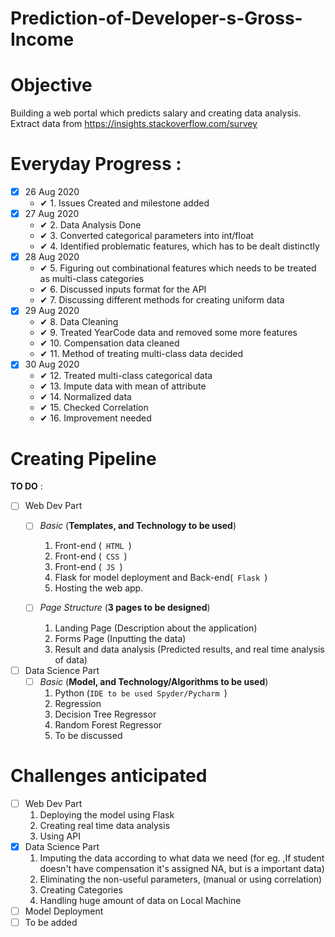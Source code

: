 # Prediction-of-Developer-s-Gross-Income
# Objective
Building a web portal which predicts salary and creating data analysis. 
Extract data from https://insights.stackoverflow.com/survey

# Everyday Progress :
- [x] 26 Aug 2020
  - ✔ 1. Issues Created and milestone added
- [x] 27 Aug 2020
  - ✔ 2. Data Analysis Done
  - ✔ 3. Converted categorical parameters into int/float 
  - ✔ 4. Identified problematic features, which has to be dealt distinctly
- [x] 28 Aug 2020
  - ✔ 5. Figuring out combinational features which needs to be treated as multi-class categories
  - ✔ 6. Discussed inputs format for the API
  - ✔ 7. Discussing different methods for creating uniform data
- [x] 29 Aug 2020
  - ✔ 8. Data Cleaning 
  - ✔ 9. Treated YearCode data and removed some more features
  - ✔ 10. Compensation data cleaned
  - ✔ 11. Method of treating multi-class data decided
- [x] 30 Aug 2020
  - ✔ 12. Treated multi-class categorical data 
  - ✔ 13. Impute data with mean of attribute
  - ✔ 14. Normalized data
  - ✔ 15. Checked Correlation 
  - ✔ 16. Improvement needed
  
# Creating Pipeline
**TO DO** :
- [ ] Web Dev Part
  - [ ] _Basic_ (**Templates, and Technology to be used**)
    1. Front-end (<code> HTML </code>)
    2. Front-end (<code> CSS </code>)
    3. Front-end (<code> JS  </code>)
    4. Flask for model deployment and Back-end(<code> Flask </code>)
    5. Hosting the web app.
    
  - [ ] _Page Structure_ (**3 pages to be designed**)
    1. Landing Page (Description about the application)
    2. Forms Page (Inputting the data)
    3. Result and data analysis (Predicted results, and real time analysis of data)
    
- [ ] Data Science Part
  - [ ] _Basic_ (**Model, and Technology/Algorithms to be used**)
    1. Python (<code>IDE to be used Spyder/Pycharm </code>)
    2. Regression 
    3. Decision Tree Regressor 
    4. Random Forest Regressor
    5. To be discussed
    
# Challenges anticipated
- [ ] Web Dev Part
    1. Deploying the model using Flask
    2. Creating real time data analysis 
    3. Using API
- [x] Data Science Part
    1. Imputing the data according to what data we need (for eg. ,If student doesn't have compensation it's assigned NA, but is a important data)
    2. Eliminating the non-useful parameters, (manual or using correlation)
    3. Creating Categories
    4. Handling huge amount of data on Local Machine
- [ ] Model Deployment
- [ ] To be added
